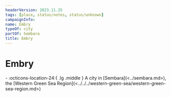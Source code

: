 ```yaml
---
headerVersion: 2023.11.25
tags: [place, status/notes, status/unknown]
campaignInfo:
name: Embry
typeOf: city
partOf: Sembara
title: Embry
---
```


# Embry
<div class="grid cards ext-narrow-margin ext-one-column" markdown>
-    :octicons-location-24:{ .lg .middle } A city in [Sembara](<../sembara.md>), the [Western Green Sea Region](<../../../western-green-sea/western-green-sea-region.md>)  
</div>


